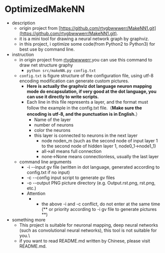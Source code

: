 # OptimizedMakeNN
- description
	- origin project from [https://github.com/rtygbwwwerr/MakeNN1.git](https://github.com/rtygbwwwerr/MakeNN1.git).
	- it is a mini tool for drawing a neural network graph by graphviz.
	- in this project, i optimize some code(from Python2 to Python3) for best use by command line.
- instruction
	- in origin project from [rtygbwwwerr](https://github.com/rtygbwwwerr),you can use this command to draw net structure graphy
		- `python src/makeNN.py config.txt`
	- `config.txt` is figure structure of the configuration file, using utf-8 encoding modification can generate custom pictures.
		- **Here is actually the graphviz dot language neuron mapping mode do encapsulation, if very good at the dot language, you can use it directly to write scripts.**
		- Each line in this file represents a layer, and the format must follow the example in the config.txt file.（**Make sure the encoding is utf-8, and the punctuation is in English.**）
			- Name of the layer
			- number of neurons
			- color the neurons
			- this layer is connected to neurons in the next layer
				- node noden_m (such as the second node of input layer 1 to the second node of hidden layer 1, node0_1->node1_1)
				- all->all means full connection
				- none->None means connectionless, usually the last layer
	- command line arguments
		-  -i --input gv file (written in dot language, generated according to config.txt if no input)
		-  -c --config input script to generate gv files
		-  -o --output PNG picture directory (e.g. Output.rst.png, rst.png, etc.)
		- Attention
			- - the above -i and -c conflict, do not enter at the same time (** or priority according to -i gv file to generate pictures **)
- something more
	- This project is suitable for neuronal mapping, deep neural networks (such as convolutional neural networks), this tool is not suitable for you.\
	- if you want to read README.md written by Chinese, please visit README.md.
